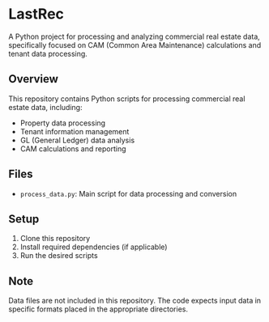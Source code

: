 # LastRec

A Python project for processing and analyzing commercial real estate data, specifically focused on CAM (Common Area Maintenance) calculations and tenant data processing.

## Overview

This repository contains Python scripts for processing commercial real estate data, including:
- Property data processing
- Tenant information management
- GL (General Ledger) data analysis
- CAM calculations and reporting

## Files

- `process_data.py`: Main script for data processing and conversion

## Setup

1. Clone this repository
2. Install required dependencies (if applicable)
3. Run the desired scripts

## Note

Data files are not included in this repository. The code expects input data in specific formats placed in the appropriate directories.